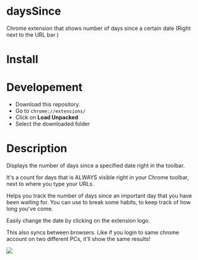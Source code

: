 # daysSince
 Chrome extension that shows number of days since a certain date (Right next to the URL bar )

# Install


# Developement
- Download this repository.
- Go to `chrome://extensions/`
- Click on **Load Unpacked**
- Select the downloaded folder

# Description
Displays the number of days since a specified date right in the toolbar.

It's a count for days that is ALWAYS visible right in your Chrome toolbar, next to where you type your URLs.

Helps you track the number of days since an important day that you have been waiting for.
You can use to break some habits, to keep track of how long you've come.

Easily change the date by clicking on the extension logo.

This also syncs between browsers. Like if you login to same chrome account on two different PCs, it'll show the same results!

![](https://raw.githubusercontent.com/virajvchavan/daysCount/daysSince/master/pitch.jpg)
